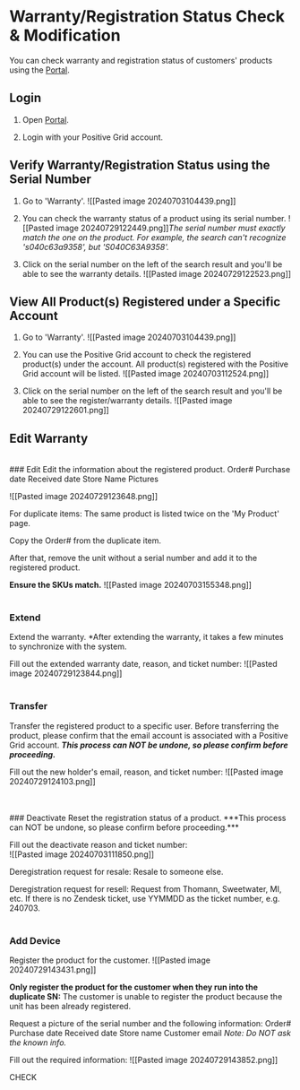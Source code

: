 # Warranty/Registration Status Check & Modification
You can check warranty and registration status of customers' products using the [Portal](https://portal.positivegrid.com/).

## Login

1. Open [Portal](https://portal.positivegrid.com/).
   
2. Login with your Positive Grid account.

## Verify Warranty/Registration Status using the Serial Number

1. Go to 'Warranty'.
	![[Pasted image 20240703104439.png]] 
   
2. You can check the warranty status of a product using its serial number.
   ![[Pasted image 20240729122449.png]]*The serial number must exactly match the one on the product. For example, the search can't recognize 's040c63a9358', but 'S040C63A9358'.*
   
   
3. Click on the serial number on the left of the search result and you'll be able to see the warranty details.
	![[Pasted image 20240729122523.png]]
	


## View All Product(s) Registered under a Specific Account

1. Go to 'Warranty'.
   ![[Pasted image 20240703104439.png]]

2. You can use the Positive Grid account to check the registered product(s) under the account. All product(s) registered with the Positive Grid account will be listed.
   ![[Pasted image 20240703112524.png]]
   	
3. Click on the serial number on the left of the search result and you'll be able to see the register/warranty details.
   ![[Pasted image 20240729122601.png]]


## Edit Warranty
<br>
### Edit
Edit the information about the registered product.
Order#
Purchase date
Received date
Store Name
Pictures

![[Pasted image 20240729123648.png]]

For duplicate items:
The same product is listed twice on the 'My Product' page.

Copy the Order# from the duplicate item. 

After that, remove the unit without a serial number and add it to the registered product. 

**Ensure the SKUs match.**
![[Pasted image 20240703155348.png]]
<br>
<br>
### Extend
Extend the warranty.
*After extending the warranty, it takes a few minutes to synchronize with the system.  

Fill out the extended warranty date, reason, and ticket number:
![[Pasted image 20240729123844.png]]
<br>
<br>
### Transfer
Transfer the registered product to a specific user.
Before transferring the product, please confirm that the email account is associated with a Positive Grid account.
***This process can NOT be undone, so please confirm before proceeding.***

Fill out the new holder's email, reason, and ticket number:
![[Pasted image 20240729124103.png]]

<br>
<br>
### Deactivate
Reset the registration status of a product.
***This process can NOT be undone, so please confirm before proceeding.***

Fill out the deactivate reason and ticket number:   
![[Pasted image 20240703111850.png]]

Deregistration request for resale:
Resale to someone else.
   
Deregistration request for resell: 
Request from Thomann, Sweetwater, MI, etc. 
If there is no Zendesk ticket, use YYMMDD as the ticket number, e.g. 240703.
<br>
<br>
### Add Device
Register the product for the customer.
![[Pasted image 20240729143431.png]]

**Only register the product for the customer when they run into the duplicate SN:**
The customer is unable to register the product because the unit has been already registered.

Request a picture of the serial number and the following information:
Order#
Purchase date
Received date
Store name
Customer email
*Note: Do NOT ask the known info.*


Fill out the required information:
![[Pasted image 20240729143852.png]]

CHECK
